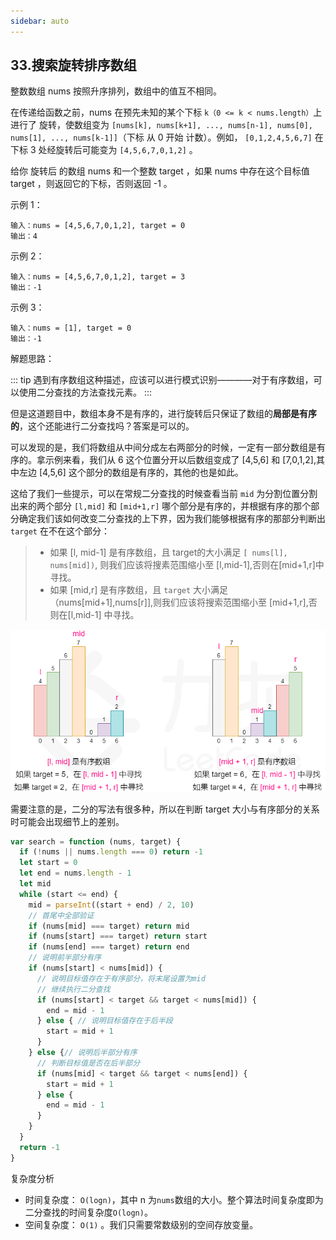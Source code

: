 ```yaml
---
sidebar: auto
---
```


## 33.搜索旋转排序数组
整数数组 nums 按照升序排列，数组中的值互不相同。

在传递给函数之前，nums 在预先未知的某个下标 `k（0 <= k < nums.length）`上进行了 旋转，使数组变为 `[nums[k], nums[k+1], ..., nums[n-1], nums[0], nums[1], ..., nums[k-1]]`（下标 从 0 开始 计数）。例如， `[0,1,2,4,5,6,7]` 在下标 3 处经旋转后可能变为 `[4,5,6,7,0,1,2]` 。

给你 旋转后 的数组 nums 和一个整数 target ，如果 nums 中存在这个目标值 target ，则返回它的下标，否则返回 -1 。

示例 1：
```
输入：nums = [4,5,6,7,0,1,2], target = 0
输出：4
```

示例 2：
```
输入：nums = [4,5,6,7,0,1,2], target = 3
输出：-1
```

示例 3：
```
输入：nums = [1], target = 0
输出：-1
```

解题思路：

::: tip
遇到有序数组这种描述，应该可以进行模式识别————对于有序数组，可以使用二分查找的方法查找元素。
:::

但是这道题目中，数组本身不是有序的，进行旋转后只保证了数组的**局部是有序的**，这个还能进行二分查找吗？答案是可以的。

可以发现的是，我们将数组从中间分成左右两部分的时候，一定有一部分数组是有序的。拿示例来看，我们从 6 这个位置分开以后数组变成了 [4,5,6] 和 [7,0,1,2],其中左边  [4,5,6] 这个部分的数组是有序的，其他的也是如此。

这给了我们一些提示，可以在常规二分查找的时候查看当前 `mid` 为分割位置分割出来的两个部分 `[l,mid]` 和 `[mid+1,r]` 哪个部分是有序的，并根据有序的那个部分确定我们该如何改变二分查找的上下界，因为我们能够根据有序的那部分判断出 `target` 在不在这个部分：
>- 如果 [l, mid-1] 是有序数组，且 target的大小满足 `[ nums[l], nums[mid])`, 则我们应该将搜素范围缩小至 [l,mid-1],否则在[mid+1,r]中寻找。
>- 如果 [mid,r] 是有序数组，且 `target` 大小满足 （nums[mid+1],nums[r]],则我们应该将搜索范围缩小至 [mid+1,r],否则在[l,mid-1] 中寻找。

![33题图示](../../images/leetcode/33/33.png)

需要注意的是，二分的写法有很多种，所以在判断 target 大小与有序部分的关系时可能会出现细节上的差别。

```js
var search = function (nums, target) {
  if (!nums || nums.length === 0) return -1
  let start = 0
  let end = nums.length - 1
  let mid
  while (start <= end) {
    mid = parseInt((start + end) / 2, 10)
    // 首尾中全部验证
    if (nums[mid] === target) return mid
    if (nums[start] === target) return start
    if (nums[end] === target) return end
    // 说明前半部分有序
    if (nums[start] < nums[mid]) {
      // 说明目标值存在于有序部分，将末尾设置为mid
      // 继续执行二分查找
      if (nums[start] < target && target < nums[mid]) {
        end = mid - 1
      } else { // 说明目标值存在于后半段
        start = mid + 1
      }
    } else {// 说明后半部分有序
      // 判断目标值是否在后半部分
      if (nums[mid] < target && target < nums[end]) {
        start = mid + 1
      } else {
        end = mid - 1
      }
    }
  }
  return -1
}
```
复杂度分析
- 时间复杂度： `O(log⁡n)`，其中 n 为`nums`数组的大小。整个算法时间复杂度即为二分查找的时间复杂度`O(log⁡n)`。
- 空间复杂度： `O(1)` 。我们只需要常数级别的空间存放变量。